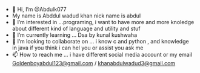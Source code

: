 - 👋 Hi, I’m @Abdulk077
- My name is Abddul wadud khan nick name is abdul
- 👀 I’m interested in ...programing, i want to have more and more knoledge about different kind of language and utility and stuf
- 🌱 I’m currently learning ... Dsa by kunal kushwaha 
- 💞️ I’m looking to collaborate on ... i know c and python , and knowledge in java if you think i can hel you or assist you ask me 
- 📫 How to reach me ... i have different social media account or  my email Goldenboyabdul123@gmail.com / khanabdulwadud3@gmail.com

<!---
Abdulk077/Abdulk077 is a ✨ special ✨ repository because its `README.md` (this file) appears on your GitHub profile.
You can click the Preview link to take a look at your changes.
--->
